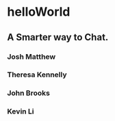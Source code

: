 # helloWorld

## A Smarter way to Chat.

### Josh Matthew
### Theresa Kennelly
### John Brooks
### Kevin Li
